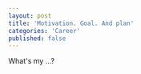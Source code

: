 ```yaml
---
layout: post
title: 'Motivation. Goal. And plan'
categories: 'Career'
published: false
---
```


What's my ...?